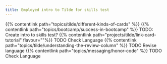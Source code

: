 ```yaml
---
title: Employed intro to Tilde for skills test
---
```


{{% contentlink path="topics/tilde/different-kinds-of-cards" %}}
{{% contentlink path="topics/bootcamp/success-in-bootcamp" %}} TODO: Create intro to skills test?
{{% contentlink path="projects/tilde/link-card-tutorial" flavour=""%}} TODO Check Language
{{% contentlink path="topics/tilde/understanding-the-review-column" %}} TODO Revise language
{{% contentlink path="topics/messaging/honor-code" %}} TODO Check Language